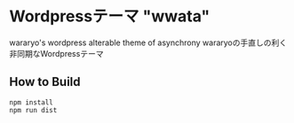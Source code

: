 # Wordpressテーマ "wwata"

wararyo's wordpress alterable theme of asynchrony
wararyoの手直しの利く非同期なWordpressテーマ

## How to Build

```
npm install
npm run dist
```